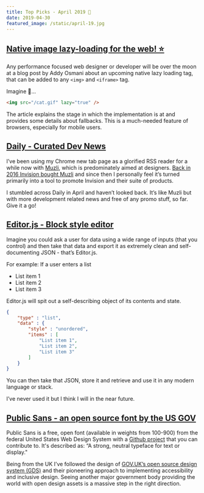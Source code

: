 ```yaml
---
title: Top Picks - April 2019 🚀
date: 2019-04-30
featured_image: /static/april-19.jpg
---
```


## [Native image lazy-loading for the web! ⭐](https://addyosmani.com/blog/lazy-loading/)

Any performance focused web designer or developer will be over the moon at a blog post by Addy Osmani about an upcoming native lazy loading tag, that can be added to any `<img>` and `<iframe>` tag. 

Imagine 🚀… 

```html
<img src="/cat.gif" lazy="true" />
```

The article explains the stage in which the implementation is at and provides some details about fallbacks. This is a much-needed feature of browsers, especially for mobile users.  

## [Daily - Curated Dev News](https://www.dailynow.co/)

I’ve been using my Chrome new tab page as a glorified RSS reader for a while now with [Muzli](https://muz.li/), which is predominately aimed at designers. [Back in 2016 Invision bought Muzli](https://www.invisionapp.com/inside-design/invision-muzli/) and since then I personally feel it’s turned primarily into a tool to promote Invision and their suite of products. 

I stumbled across Daily in April and haven’t looked back. It’s like Muzli but with more development related news and free of any promo stuff, so far. Give it a go! 

## [Editor.js - Block style editor](https://editorjs.io/)

Imagine you could ask a user for data using a wide range of inputs (that you control) and then take that data and export it as extremely clean and self-documenting JSON - that’s Editor.js. 

For example: If a user enters a list

- List item 1 
- List item 2 
- List item 3
  
Editor.js will spit out a self-describing object of its contents and state.

```json
{
    "type" : "list",
    "data" : {
        "style" : "unordered",
        "items" : [
            "List item 1",
            "List item 2",
            "List item 3"
        ]
    }
}
```

You can then take that JSON, store it and retrieve and use it in any modern language or stack.

I’ve never used it but I think I will in the near future.


## [Public Sans - an open source font by the US GOV](https://github.com/uswds/sans-serif)

Public Sans is a free, open font (available in weights from 100-900) from the federal United States Web Design System with a [Github project](https://github.com/uswds/sans-serif) that you can contribute to. It's described as: “A strong, neutral typeface for text or display."

Being from the UK I’ve followed the design of [GOV.UK’s open source design system (GDS)](https://design-system.service.gov.uk/) and their pioneering approach to implementing accessibility and inclusive design. Seeing another major government body providing the world with open design assets is a massive step in the right direction. 
